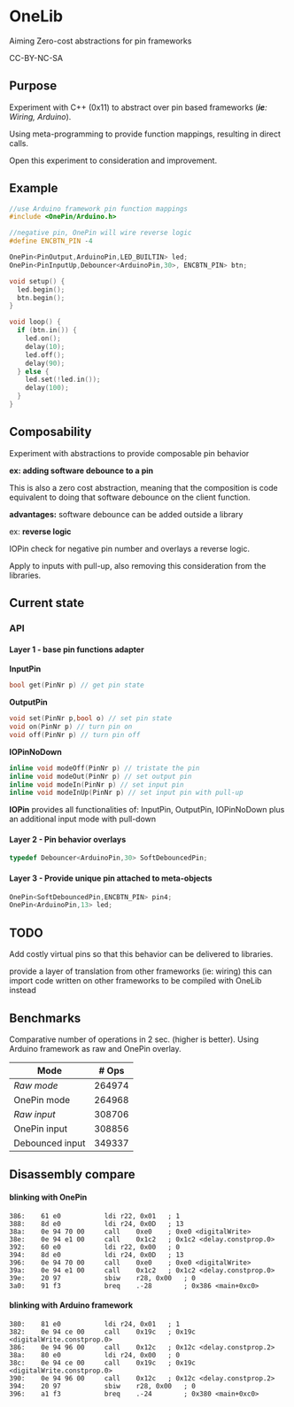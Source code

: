 # OneLib

Aiming Zero-cost abstractions for pin frameworks

CC-BY-NC-SA

## Purpose
Experiment with C++ (0x11) to abstract over pin based frameworks (_**ie**: Wiring, Arduino_).

Using meta-programming to provide function mappings, resulting in direct calls.

Open this experiment to consideration and improvement.

## Example

```c++
//use Arduino framework pin function mappings
#include <OnePin/Arduino.h>

//negative pin, OnePin will wire reverse logic
#define ENCBTN_PIN -4

OnePin<PinOutput,ArduinoPin,LED_BUILTIN> led;
OnePin<PinInputUp,Debouncer<ArduinoPin,30>, ENCBTN_PIN> btn;

void setup() {
  led.begin();
  btn.begin();
}

void loop() {
  if (btn.in()) {
    led.on();
    delay(10);
    led.off();
    delay(90);
  } else {
    led.set(!led.in());
    delay(100);
  }
}
```


## Composability
Experiment with abstractions to provide composable pin behavior

**ex: adding software debounce to a pin**

This is also a zero cost abstraction, meaning that the composition is code equivalent to doing that software debounce on the client function.

**advantages:** software debounce can be added outside a library

ex: **reverse logic**

IOPin check for negative pin number and overlays a reverse logic.

Apply to inputs with pull-up, also removing this consideration from the libraries.

## Current state

### API

#### Layer 1 - base pin functions adapter

**InputPin**

```c++
bool get(PinNr p) // get pin state
```

**OutputPin**

```c++
void set(PinNr p,bool o) // set pin state
void on(PinNr p) // turn pin on
void off(PinNr p) // turn pin off
```

**IOPinNoDown**
```c++
inline void modeOff(PinNr p) // tristate the pin
inline void modeOut(PinNr p) // set output pin
inline void modeIn(PinNr p) // set input pin
inline void modeInUp(PinNr p) // set input pin with pull-up
```

**IOPin**
provides all functionalities of: InputPin, OutputPin, IOPinNoDown
plus an additional input mode with pull-down

#### Layer 2 - Pin behavior overlays

```c++
typedef Debouncer<ArduinoPin,30> SoftDebouncedPin;
```

#### Layer 3 - Provide unique pin attached to meta-objects

```c++
OnePin<SoftDebouncedPin,ENCBTN_PIN> pin4;
OnePin<ArduinoPin,13> led;
```

## TODO

Add costly virtual pins so that this behavior can be delivered to libraries.

provide a layer of translation from other frameworks (ie: wiring)
this can import code written on other frameworks to be compiled with OneLib instead

## Benchmarks

Comparative number of operations in 2 sec. (higher is better).
Using Arduino framework as raw and OnePin overlay.

| Mode            |  \# Ops |
|-----------------|---------|
|_Raw mode_|264974 |
|OnePin mode|264968
|_Raw input_|308706|
|OnePin input|308856|
|Debounced input|349337|


## Disassembly compare

#### blinking with OnePin
```assembly
386:	61 e0       	ldi	r22, 0x01	; 1
388:	8d e0       	ldi	r24, 0x0D	; 13
38a:	0e 94 70 00 	call	0xe0	; 0xe0 <digitalWrite>
38e:	0e 94 e1 00 	call	0x1c2	; 0x1c2 <delay.constprop.0>
392:	60 e0       	ldi	r22, 0x00	; 0
394:	8d e0       	ldi	r24, 0x0D	; 13
396:	0e 94 70 00 	call	0xe0	; 0xe0 <digitalWrite>
39a:	0e 94 e1 00 	call	0x1c2	; 0x1c2 <delay.constprop.0>
39e:	20 97       	sbiw	r28, 0x00	; 0
3a0:	91 f3       	breq	.-28     	; 0x386 <main+0xc0>
```

#### blinking with Arduino framework
```assembly
380:	81 e0       	ldi	r24, 0x01	; 1
382:	0e 94 ce 00 	call	0x19c	; 0x19c <digitalWrite.constprop.0>
386:	0e 94 96 00 	call	0x12c	; 0x12c <delay.constprop.2>
38a:	80 e0       	ldi	r24, 0x00	; 0
38c:	0e 94 ce 00 	call	0x19c	; 0x19c <digitalWrite.constprop.0>
390:	0e 94 96 00 	call	0x12c	; 0x12c <delay.constprop.2>
394:	20 97       	sbiw	r28, 0x00	; 0
396:	a1 f3       	breq	.-24     	; 0x380 <main+0xc0>
```
